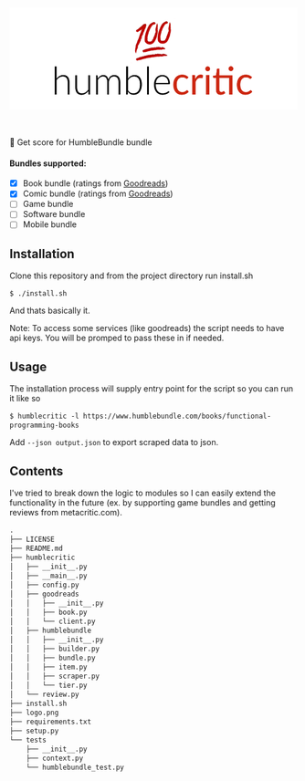 <p align=center>
<a href="">
<img height=180 alt="" src="logo.png">
</a>
</p>
<p align=center>
<a href="">
<img alt="" src="https://img.shields.io/badge/python-v3.6.3-blue.svg">
</a>
</p>

💯 Get score for HumbleBundle bundle

#### Bundles supported:

- [x] Book bundle (ratings from [Goodreads](goodreads.com))
- [x] Comic bundle (ratings from [Goodreads](goodreads.com))
- [ ] Game bundle
- [ ] Software bundle
- [ ] Mobile bundle

## Installation

Clone this repository and from the project directory run install.sh

```
$ ./install.sh
```

And thats basically it.

Note: To access some services (like goodreads) the script needs to have api keys. You will be promped to pass these in if needed.

## Usage

The installation process will supply entry point for the script so you can run it like so

```
$ humblecritic -l https://www.humblebundle.com/books/functional-programming-books
```

Add `--json output.json` to export scraped data to json.

## Contents

I've tried to break down the logic to modules so I can easily extend the functionality in the future (ex. by supporting game bundles and getting reviews from metacritic.com).

```
.
├── LICENSE
├── README.md
├── humblecritic
│   ├── __init__.py
│   ├── __main__.py
│   ├── config.py
│   ├── goodreads
│   │   ├── __init__.py
│   │   ├── book.py
│   │   └── client.py
│   ├── humblebundle
│   │   ├── __init__.py
│   │   ├── builder.py
│   │   ├── bundle.py
│   │   ├── item.py
│   │   ├── scraper.py
│   │   └── tier.py
│   └── review.py
├── install.sh
├── logo.png
├── requirements.txt
├── setup.py
└── tests
    ├── __init__.py
    ├── context.py
    └── humblebundle_test.py
```
